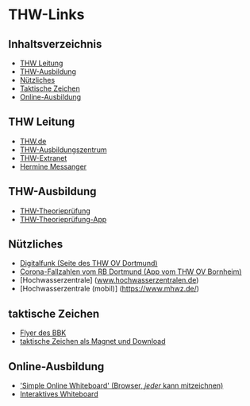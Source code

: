 # THW-Links

## Inhaltsverzeichnis

- [THW Leitung](#thw-leitung)
- [THW-Ausbildung](#thw-ausbildung)
- [Nützliches](#nützliches)
- [Taktische Zeichen](#taktische-zeichen)
- [Online-Ausbildung](#online-ausbildung)

## THW Leitung
* [THW.de](http://www.thw.de)
* [THW-Ausbildungszentrum](https://www.thw-ausbildungszentrum.de/)
* [THW-Extranet](https://extranet.thw.de)
* [Hermine Messanger](https://app.thw-messenger.de)

## THW-Ausbildung
* [THW-Theorieprüfung](https://www.thw-theorie.de/)
* [THW-Theorieprüfung-App](http://rwolke.github.io/thw-theorie/)

## Nützliches
* [Digitalfunk (Seite des THW OV Dortmund)](https://www.thw-dortmund.de/einheiten-und-technik/fachgruppe-fuehrungkommunikation/digitalfunk/)
* [Corona-Fallzahlen vom RB Dortmund (App vom THW OV Bornheim)](https://corona.thw-bornheim.de/nw/dortmund)
* [Hochwasserzentrale] (www.hochwasserzentralen.de)
* [Hochwasserzentrale (mobil)] (https://www.mhwz.de/)

## taktische Zeichen
* [Flyer des BBK](https://www.bbk.bund.de/SharedDocs/Downloads/BBK/DE/Publikationen/Broschueren_Flyer/Empfehlungen_Takt_Zeichen_im_BevSch.html)
* [taktische Zeichen als Magnet und Download](https://www.thw-magnete.de)

## Online-Ausbildung
* ['Simple Online Whiteboard' (Browser, *jeder* kann mitzeichnen)](https://r9.whiteboardfox.com/)
* [Interaktives Whiteboard](https://openboard.ch/index.de.html)

